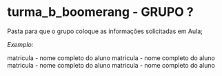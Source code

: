 # turma_b_boomerang - GRUPO ?
Pasta para que o grupo coloque as informações solicitadas em Aula;

_Exemplo:_

matricula - nome completo do aluno
matricula - nome completo do aluno
matricula - nome completo do aluno
matricula - nome completo do aluno

